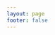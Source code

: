 ```yaml
---
layout: page
footer: false
---
```


<VditorComponent id="playground-md-editor" :text="text" :options="options"/>

<script setup>
import VditorComponent from "/component/MarkdownEditorV.vue";
import text from '../guide/index.md?raw';

// TODO: quick fix i18n, should be auto config by URL path?
const options = {
    mode: "ir",
    lang: "en_US",
    height: 0.9 * window.innerHeight
};
    
</script>

<style setup>
#playground-md-editor {
  max-width: 95vw;
  margin: auto;
}
</style>
